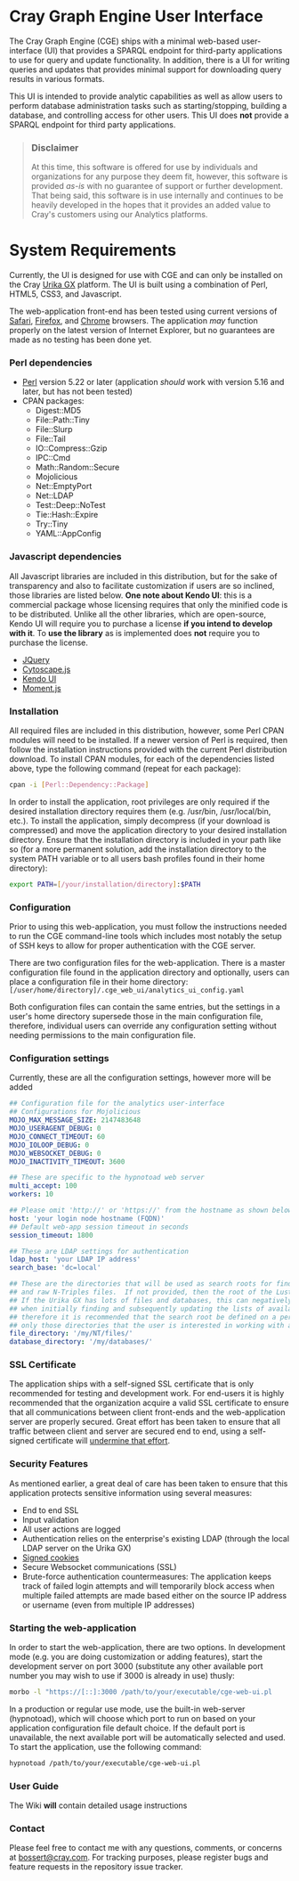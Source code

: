 # Cray Graph Engine User Interface #

The Cray Graph Engine (CGE) ships with a minimal web-based user-interface (UI) that provides a SPARQL endpoint for third-party applications to use for query and update functionality.  In addition, there is a UI for writing queries and updates that provides minimal support for downloading query results in various formats.

This UI is intended to provide analytic capabilities as well as allow users to perform database administration tasks such as starting/stopping, building a database, and controlling access for other users.  This UI does **not** provide a SPARQL endpoint for third party applications.

> ### Disclaimer ###
> At this time, this software is offered for use by individuals and organizations for any purpose they deem fit, however, this software is provided *as-is* with no guarantee of support or further development.  That being said, this software is in use internally and continues to be heavily developed in the hopes that it provides an added value to Cray's customers using our Analytics platforms.

# System Requirements #
Currently, the UI is designed for use with CGE and can only be installed on the Cray [Urika GX](http://www.cray.com/products/analytics/urika-gx) platform.  The UI is built using a combination of Perl, HTML5, CSS3, and Javascript.

The web-application front-end has been tested using current versions of [Safari](https://support.apple.com/downloads/#safari), [Firefox](https://www.mozilla.org/firefox), and [Chrome](https://www.google.com/chrome/browser/) browsers.  The application *may* function properly on the latest version of Internet Explorer, but no guarantees are made as no testing has been done yet.

### Perl dependencies ###
* [Perl](http://www.cpan.org/src/5.0/perl-5.24.0.tar.gz) version 5.22 or later (application *should* work with version 5.16 and later, but has not been tested)
* CPAN packages:
    * Digest::MD5
    * File::Path::Tiny
    * File::Slurp
    * File::Tail
    * IO::Compress::Gzip
    * IPC::Cmd
    * Math::Random::Secure
    * Mojolicious
    * Net::EmptyPort
    * Net::LDAP
    * Test::Deep::NoTest
    * Tie::Hash::Expire
    * Try::Tiny
    * YAML::AppConfig

### Javascript dependencies ###
All Javascript libraries are included in this distribution, but for the sake of transparency and also to facilitate customization if users are so inclined, those libraries are listed below.  **One note about Kendo UI**: this is a commercial package whose licensing requires that only the minified code is to be distributed.  Unlike all the other libraries, which are open-source, Kendo UI will require you to purchase a license **if you intend to develop with it**.  To **use the library** as is implemented does **not** require you to purchase the license.

* [JQuery](http://jquery.com/download/)
* [Cytoscape.js](http://js.cytoscape.org)
* [Kendo UI](http://www.telerik.com/kendo-ui)
* [Moment.js](http://momentjs.com)

### Installation ###
All required files are included in this distribution, however, some Perl CPAN modules will need to be installed.  If a newer version of Perl is required, then follow the installation instructions provided with the current Perl distribution download.  To install CPAN modules, for each of the dependencies listed above, type the following command (repeat for each package):

```bash
cpan -i [Perl::Dependency::Package]
```

In order to install the application, root privileges are only required if the desired installation directory requires them (e.g. /usr/bin, /usr/local/bin, etc.).  To install the application, simply decompress (if your download is compressed) and move the application directory to your desired installation directory.  Ensure that the installation directory is included in your path like so (for a more permanent solution, add the installation directory to the system PATH variable or to all users bash profiles found in their home directory):

```bash
export PATH=[/your/installation/directory]:$PATH
```

### Configuration ###
Prior to using this web-application, you must follow the instructions needed to run the CGE command-line tools which includes most notably the setup of SSH keys to allow for proper authentication with the CGE server.

There are two configuration files for the web-application.  There is a master configuration file found in the application directory and optionally, users can place a configuration file in their home directory: ```[/user/home/directory]/.cge_web_ui/analytics_ui_config.yaml```

Both configuration files can contain the same entries, but the settings in a user's home directory supersede those in the main configuration file, therefore, individual users can override any configuration setting without needing permissions to the main configuration file.

### Configuration settings ###
Currently, these are all the configuration settings, however more will be added
```yaml
## Configuration file for the analytics user-interface
## Configurations for Mojolicious
MOJO_MAX_MESSAGE_SIZE: 2147483648
MOJO_USERAGENT_DEBUG: 0
MOJO_CONNECT_TIMEOUT: 60
MOJO_IOLOOP_DEBUG: 0
MOJO_WEBSOCKET_DEBUG: 0
MOJO_INACTIVITY_TIMEOUT: 3600

## These are specific to the hypnotoad web server
multi_accept: 100
workers: 10

## Please omit 'http://' or 'https://' from the hostname as shown below
host: 'your login node hostname (FQDN)'
## Default web-app session timeout in seconds
session_timeout: 1800

## These are LDAP settings for authentication
ldap_host: 'your LDAP IP address'
search_base: 'dc=local'

## These are the directories that will be used as search roots for finding available databases
## and raw N-Triples files.  If not provided, then the root of the Lustre filesystem will be used.
## If the Urika GX has lots of files and databases, this can negatively impact the UI's performance
## when initially finding and subsequently updating the lists of available databases and files,
## therefore it is recommended that the search root be defined on a per-user basis to ensure that
## only those directories that the user is interested in working with are searched.
file_directory: '/my/NT/files/'
database_directory: '/my/databases/'
```

### SSL Certificate ###
The application ships with a self-signed SSL certificate that is only recommended for testing and development work.  For end-users it is highly recommended that the organization acquire a valid SSL certificate to ensure that all communications between client front-ends and the web-application server are properly secured.  Great effort has been taken to ensure that all traffic between client and server are secured end to end, using a self-signed certificate will [undermine that effort](https://www.globalsign.com/en/ssl-information-center/dangers-self-signed-certificates/).

### Security Features ###
As mentioned earlier, a great deal of care has been taken to ensure that this application protects sensitive information using several measures:

* End to end SSL
* Input validation
* All user actions are logged
* Authentication relies on the enterprise's existing LDAP (through the local LDAP server on the Urika GX)
* [Signed cookies](http://mojolicious.org/perldoc/Mojolicious#secrets)
* Secure Websocket communications (SSL)
* Brute-force authentication countermeasures: The application keeps track of failed login attempts and will temporarily block access when multiple failed attempts are made based either on the source IP address or username (even from multiple IP addresses)

### Starting the web-application ###
In order to start the web-application, there are two options.  In development mode (e.g. you are doing customization or adding features), start the development server on port 3000 (substitute any other available port number you may wish to use if 3000 is already in use) thusly:

```bash
morbo -l "https://[::]:3000 /path/to/your/executable/cge-web-ui.pl
```

In a production or regular use mode, use the built-in web-server (hypnotoad), which will choose which port to run on based on your application configuration file default choice.  If the default port is unavailable, the next available port will be automatically selected and used.  To start the application, use the following command:

```bash
hypnotoad /path/to/your/executable/cge-web-ui.pl
```

### User Guide ###
The Wiki **will** contain detailed usage instructions

### Contact ###
Please feel free to contact me with any questions, comments, or concerns at bossert@cray.com.  For tracking purposes, please register bugs and feature requests in the repository issue tracker.